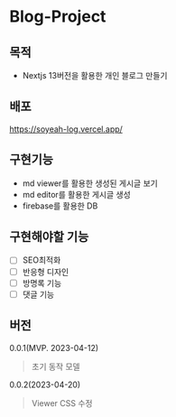 # Blog-Project

## 목적

- Nextjs 13버전을 활용한 개인 블로그 만들기

## 배포

https://soyeah-log.vercel.app/

## 구현기능

- md viewer를 활용한 생성된 게시글 보기
- md editor를 활용한 게시글 생성
- firebase를 활용한 DB

## 구현해야할 기능

- [ ] SEO최적화
- [ ] 반응형 디자인
- [ ] 방명록 기능
- [ ] 댓글 기능

## 버전

0.0.1(MVP. 2023-04-12)

> 초기 동작 모델

0.0.2(2023-04-20)

> Viewer CSS 수정
